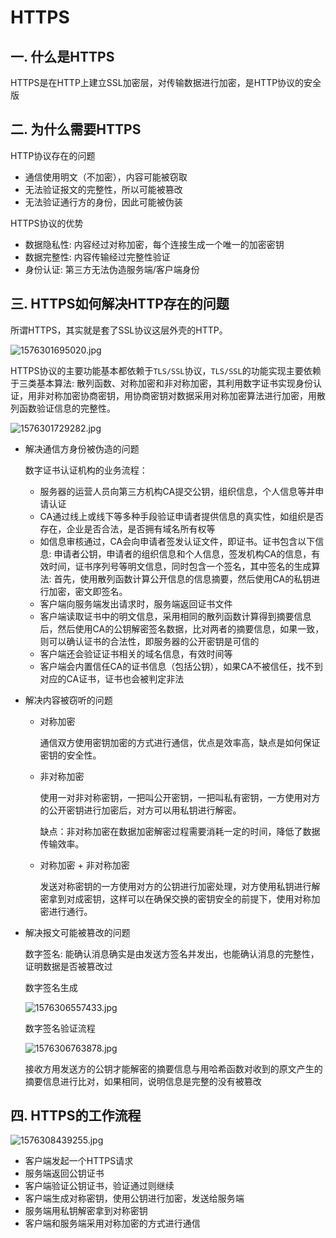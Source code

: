 # HTTPS
## 一. 什么是HTTPS
HTTPS是在HTTP上建立SSL加密层，对传输数据进行加密，是HTTP协议的安全版

## 二. 为什么需要HTTPS
HTTP协议存在的问题
- 通信使用明文（不加密），内容可能被窃取
- 无法验证报文的完整性，所以可能被篡改
- 无法验证通行方的身份，因此可能被伪装

HTTPS协议的优势
- 数据隐私性: 内容经过对称加密，每个连接生成一个唯一的加密密钥
- 数据完整性: 内容传输经过完整性验证
- 身份认证: 第三方无法伪造服务端/客户端身份

## 三. HTTPS如何解决HTTP存在的问题
所谓HTTPS，其实就是套了SSL协议这层外壳的HTTP。

![1576301695020.jpg](https://s2.loli.net/2024/12/05/Qeu74kl5f6LNXwJ.jpg)

HTTPS协议的主要功能基本都依赖于`TLS/SSL`协议，`TLS/SSL`的功能实现主要依赖于三类基本算法: 散列函数、对称加密和非对称加密，其利用数字证书实现身份认证，用非对称加密协商密钥，用协商密钥对数据采用对称加密算法进行加密，用散列函数验证信息的完整性。

![1576301729282.jpg](https://s2.loli.net/2024/12/05/fylwSXDvmQnGd9J.jpg)

- 解决通信方身份被伪造的问题

  数字证书认证机构的业务流程：
  - 服务器的运营人员向第三方机构CA提交公钥，组织信息，个人信息等并申请认证
  - CA通过线上或线下等多种手段验证申请者提供信息的真实性，如组织是否存在，企业是否合法，是否拥有域名所有权等
  - 如信息审核通过，CA会向申请者签发认证文件，即证书。证书包含以下信息: 申请者公钥，申请者的组织信息和个人信息，签发机构CA的信息，有效时间，证书序列号等明文信息，同时包含一个签名，其中签名的生成算法: 首先，使用散列函数计算公开信息的信息摘要，然后使用CA的私钥进行加密，密文即签名。
  - 客户端向服务端发出请求时，服务端返回证书文件
  - 客户端读取证书中的明文信息，采用相同的散列函数计算得到摘要信息后，然后使用CA的公钥解密签名数据，比对两者的摘要信息，如果一致，则可以确认证书的合法性，即服务器的公开密钥是可信的
  - 客户端还会验证证书相关的域名信息，有效时间等
  - 客户端会内置信任CA的证书信息（包括公钥），如果CA不被信任，找不到对应的CA证书，证书也会被判定非法

- 解决内容被窃听的问题
  - 对称加密

    通信双方使用密钥加密的方式进行通信，优点是效率高，缺点是如何保证密钥的安全性。

  - 非对称加密

    使用一对非对称密钥，一把叫公开密钥，一把叫私有密钥，一方使用对方的公开密钥进行加密后，对方可以用私钥进行解密。

    缺点：非对称加密在数据加密解密过程需要消耗一定的时间，降低了数据传输效率。  

  - 对称加密 + 非对称加密

    发送对称密钥的一方使用对方的公钥进行加密处理，对方使用私钥进行解密拿到对成密钥，这样可以在确保交换的密钥安全的前提下，使用对称加密进行通行。

- 解决报文可能被篡改的问题

  数字签名: 能确认消息确实是由发送方签名并发出，也能确认消息的完整性，证明数据是否被篡改过

  数字签名生成

  ![1576306557433.jpg](https://s2.loli.net/2024/12/05/TdFlCY5ftRQ7wEs.jpg)

  数字签名验证流程
  
  ![1576306763878.jpg](https://s2.loli.net/2024/12/05/VmF3L5AKwkGsh4i.jpg)

  接收方用发送方的公钥才能解密的摘要信息与用哈希函数对收到的原文产生的摘要信息进行比对，如果相同，说明信息是完整的没有被篡改

## 四. HTTPS的工作流程
![1576308439255.jpg](https://s2.loli.net/2024/12/05/cAd7fmZUgJFHtoq.jpg)

- 客户端发起一个HTTPS请求
- 服务端返回公钥证书
- 客户端验证公钥证书，验证通过则继续
- 客户端生成对称密钥，使用公钥进行加密，发送给服务端
- 服务端用私钥解密拿到对称密钥
- 客户端和服务端采用对称加密的方式进行通信